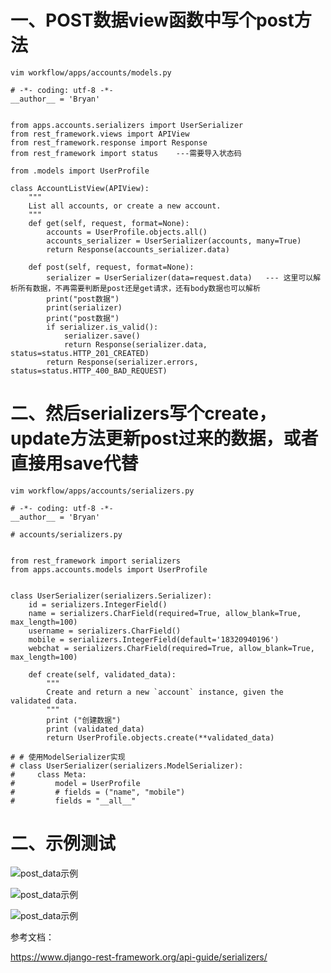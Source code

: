 # 一、POST数据view函数中写个post方法
```
vim workflow/apps/accounts/models.py
```
```
# -*- coding: utf-8 -*-
__author__ = 'Bryan'


from apps.accounts.serializers import UserSerializer
from rest_framework.views import APIView
from rest_framework.response import Response
from rest_framework import status    ---需要导入状态码

from .models import UserProfile

class AccountListView(APIView):
    """
    List all accounts, or create a new account.
    """
    def get(self, request, format=None):
        accounts = UserProfile.objects.all()
        accounts_serializer = UserSerializer(accounts, many=True)
        return Response(accounts_serializer.data)

    def post(self, request, format=None):
        serializer = UserSerializer(data=request.data)   --- 这里可以解析所有数据，不再需要判断是post还是get请求，还有body数据也可以解析
        print("post数据")
        print(serializer)
        print("post数据")
        if serializer.is_valid():
            serializer.save()
            return Response(serializer.data, status=status.HTTP_201_CREATED)
        return Response(serializer.errors, status=status.HTTP_400_BAD_REQUEST)
```
# 二、然后serializers写个create，update方法更新post过来的数据，或者直接用save代替
```
vim workflow/apps/accounts/serializers.py
```
```
# -*- coding: utf-8 -*-
__author__ = 'Bryan'

# accounts/serializers.py


from rest_framework import serializers
from apps.accounts.models import UserProfile


class UserSerializer(serializers.Serializer):
    id = serializers.IntegerField()
    name = serializers.CharField(required=True, allow_blank=True, max_length=100)
    username = serializers.CharField()
    mobile = serializers.IntegerField(default='18320940196')
    webchat = serializers.CharField(required=True, allow_blank=True, max_length=100)

    def create(self, validated_data):
        """
        Create and return a new `account` instance, given the validated data.
        """
        print ("创建数据")
        print (validated_data)
        return UserProfile.objects.create(**validated_data)

# # 使用ModelSerializer实现
# class UserSerializer(serializers.ModelSerializer):
#     class Meta:
#         model = UserProfile
#         # fields = ("name", "mobile")
#         fields = "__all__"
```

# 二、示例测试

  ![post_data示例](https://github.com/Lancger/study_new/blob/master/images/json_post.png)

  ![post_data示例](https://github.com/Lancger/study_new/blob/master/images/post_data_success.png)

  ![post_data示例](https://github.com/Lancger/study_new/blob/master/images/post_data_success_01.png)


参考文档：

https://www.django-rest-framework.org/api-guide/serializers/  
